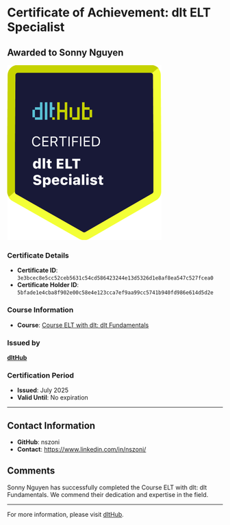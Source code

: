 
# Certificate of Achievement: dlt ELT Specialist

## Awarded to **Sonny Nguyen**

![Course Image](../badges/dlt_ELT_specialist.png)

### Certificate Details
- **Certificate ID**: `3e3bcec8e5cc52ceb5631c54cd586423244e13d5326d1e8af8ea547c527fcea0`
- **Certificate Holder ID**: `5bfade1e4cba8f902e00c58e4e123cca7ef9aa99cc5741b940fd986e614d5d2e`

### Course Information
- **Course**: [Course ELT with dlt: dlt Fundamentals](https://github.com/dlt-hub/dlthub-education/tree/main/courses/dlt_fundamentals_dec_2024)

### Issued by
[**dltHub**](https://dlthub.com/) 

### Certification Period
- **Issued**: July 2025
- **Valid Until**: No expiration

---

## Contact Information
- **GitHub**: nszoni
- **Contact**: https://www.linkedin.com/in/nszoni/

## Comments
Sonny Nguyen has successfully completed the Course ELT with dlt: dlt Fundamentals. We commend their dedication and expertise in the field.

---

For more information, please visit [dltHub](https://dlthub.com/).
    